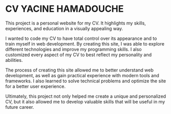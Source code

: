 # CV YACINE HAMADOUCHE

This project is a personal website for my CV. It highlights my skills, experiences, and education in a visually appealing way.

I wanted to code my CV to have total control over its appearance and to train myself in web development. By creating this site, I was able to explore different technologies and improve my programming skills. I also customized every aspect of my CV to best reflect my personality and abilities.

The process of creating this site allowed me to better understand web development, as well as gain practical experience with modern tools and frameworks. I also learned to solve technical problems and optimize the site for a better user experience.

Ultimately, this project not only helped me create a unique and personalized CV, but it also allowed me to develop valuable skills that will be useful in my future career.
